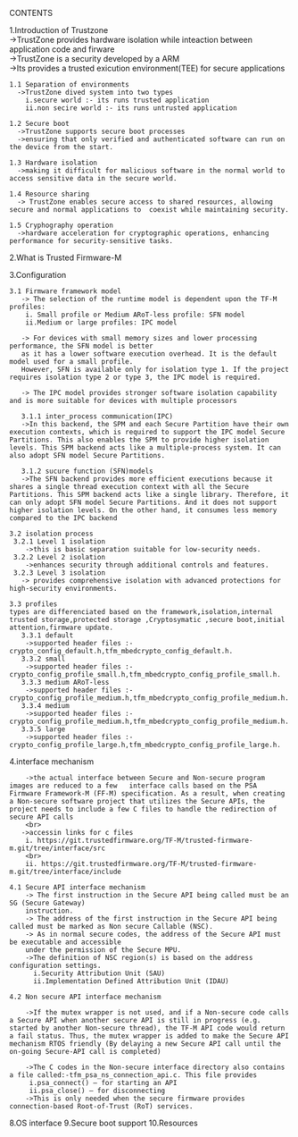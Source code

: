 CONTENTS 


   1.Introduction of Trustzone
   <br>
      ->TrustZone provides hardware isolation while inteaction between application code and firware
      <br> 
      ->TrustZone is a security developed by a ARM
      <br>
	  ->Its provides a trusted exicution environment(TEE) for secure applications
    <br>

    1.1 Separation of environments 
      ->TrustZone dived system into two types 
        i.secure world :- its runs trusted application
        ii.non secire world :- its runs untrusted application

    1.2 Secure boot 
      ->TrustZone supports secure boot processes 
      ->ensuring that only verified and authenticated software can run on the device from the start.

    1.3 Hardware isolation
      ->making it difficult for malicious software in the normal world to access sensitive data in the secure world.

    1.4 Resource sharing 
      -> TrustZone enables secure access to shared resources, allowing secure and normal applications to  coexist while maintaining security.

    1.5 Cryphography operation 
      ->hardware acceleration for cryptographic operations, enhancing performance for security-sensitive tasks.


   2.What is Trusted Firmware-M

   3.Configuration

    3.1 Firmware framework model
       -> The selection of the runtime model is dependent upon the TF-M profiles:
        i. Small profile or Medium ARoT-less profile: SFN model
        ii.Medium or large profiles: IPC model

       -> For devices with small memory sizes and lower processing performance, the SFN model is better 
       as it has a lower software execution overhead. It is the default model used for a small profile. 
       However, SFN is available only for isolation type 1. If the project requires isolation type 2 or type 3, the IPC model is required.

       -> The IPC model provides stronger software isolation capability and is more suitable for devices with multiple processors

       3.1.1 inter_process communication(IPC)
       ->In this backend, the SPM and each Secure Partition have their own execution contexts, which is required to support the IPC model Secure Partitions. This also enables the SPM to provide higher isolation levels. This SPM backend acts like a multiple-process system. It can also adopt SFN model Secure Partitions.

       3.1.2 sucure function (SFN)models
       ->The SFN backend provides more efficient executions because it shares a single thread execution context with all the Secure Partitions. This SPM backend acts like a single library. Therefore, it can only adopt SFN model Secure Partitions. And it does not support higher isolation levels. On the other hand, it consumes less memory compared to the IPC backend

    3.2 isolation process
     3.2.1 Level 1 isolation
        ->this is basic separation suitable for low-security needs. 
     3.2.2 Level 2 isolation
        ->enhances security through additional controls and features.
     3.2.3 Level 3 isolation
       -> provides comprehensive isolation with advanced protections for high-security environments.

    3.3 profiles
    types are differenciated based on the framework,isolation,internal trusted storage,protected storage ,Cryptosymatic ,secure boot,initial attention,firmware update.
       3.3.1 default
        ->supported header files :-crypto_config_default.h,tfm_mbedcrypto_config_default.h.
       3.3.2 small
        ->supported header files :- crypto_config_profile_small.h,tfm_mbedcrypto_config_profile_small.h.
       3.3.3 medium ARoT-less
        ->supported header files :-crypto_config_profile_medium.h,tfm_mbedcrypto_config_profile_medium.h.
       3.3.4 medium
        ->supported header files :-crypto_config_profile_medium.h,tfm_mbedcrypto_config_profile_medium.h.
       3.3.5 large
        ->supported header files :-crypto_config_profile_large.h,tfm_mbedcrypto_config_profile_large.h.
  
   4.interface mechanism

        ->the actual interface between Secure and Non-secure program images are reduced to a few   interface calls based on the PSA Firmware Framework-M (FF-M) specification. As a result, when creating a Non-secure software project that utilizes the Secure APIs, the project needs to include a few C files to handle the redirection of secure API calls
        <br>
       ->accessin links for c files 
        i. https://git.trustedfirmware.org/TF-M/trusted-firmware-m.git/tree/interface/src
        <br>
        ii. https://git.trustedfirmware.org/TF-M/trusted-firmware-m.git/tree/interface/include  

    4.1 Secure API interface mechanism
        -> The first instruction in the Secure API being called must be an SG (Secure Gateway) 
        instruction.
        -> The address of the first instruction in the Secure API being called must be marked as Non secure Callable (NSC).
        -> As in normal secure codes, the address of the Secure API must be executable and accessible 
        under the permission of the Secure MPU.
        ->The definition of NSC region(s) is based on the address configuration settings.
          i.Security Attribution Unit (SAU)
          ii.Implementation Defined Attribution Unit (IDAU) 

    4.2 Non secure API interface mechanism

        ->If the mutex wrapper is not used, and if a Non-secure code calls a Secure API when another secure API is still in progress (e.g. started by another Non-secure thread), the TF-M API code would return a fail status. Thus, the mutex wrapper is added to make the Secure API mechanism RTOS friendly (By delaying a new Secure API call until the on-going Secure-API call is completed)
        
        ->The C codes in the Non-secure interface directory also contains a file called:-tfm_psa_ns_connection_api.c. This file provides
         i.psa_connect() – for starting an API 
         ii.psa_close() – for disconnecting
        ->This is only needed when the secure firmware provides connection-based Root-of-Trust (RoT) services. 
   8.OS interface
   9.Secure boot support
   10.Resources